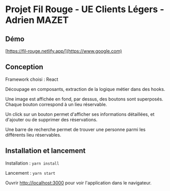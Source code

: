 # Projet Fil Rouge - UE Clients Légers - Adrien MAZET

## Démo

[https://fil-rouge.netlify.app/](https://www.google.com)

## Conception

Framework choisi : React

Découpage en composants, extraction de la logique métier dans des hooks.

Une image est affichée en fond, par dessus, des boutons sont superposés. Chaque bouton correspond à un lieu réservable.

Un click sur un bouton permet d'afficher ses informations détaillées, et d'ajouter ou de supprimer des réservations.

Une barre de recherche permet de trouver une personne parmi les différents lieu réservables.

## Installation et lancement

Installation : `yarn install`

Lancement : `yarn start`

Ouvrir [http://localhost:3000](http://localhost:3000) pour voir l'application dans le navigateur.
